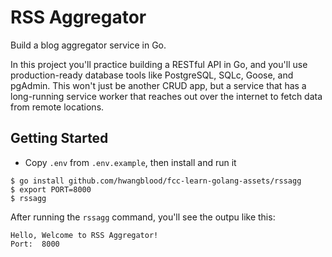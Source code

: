 # RSS Aggregator

Build a blog aggregator service in Go.

In this project you'll practice building a RESTful API in Go, and you'll use production-ready database tools like PostgreSQL, SQLc, Goose, and pgAdmin. This won't just be another CRUD app, but a service that has a long-running service worker that reaches out over the internet to fetch data from remote locations.

## Getting Started

- Copy `.env` from `.env.example`, then install and run it

```shell
$ go install github.com/hwangblood/fcc-learn-golang-assets/rssagg
$ export PORT=8000
$ rssagg
```

After running the `rssagg` command, you'll see the outpu like this:

```shell
Hello, Welcome to RSS Aggregator!
Port:  8000
```
